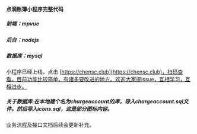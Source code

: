 #### 点滴账簿小程序完整代码
##### 前端：mpvue
##### 后台：nodejs
##### 数据库：mysql

小程序已经上线，点击 [https://chensc.club](https://chensc.club)，扫码查看。目前功能比较简单，有诸多要改进的地方。欢迎大家提issue，互相学习，互相进步。

##### 关于数据库:在本地建个名为chargeaccount的库，导入chargeaccount.sql文件。然后导入icons.sql，这是部分图标内容。

业务流程及接口文档后续会更新补充。
